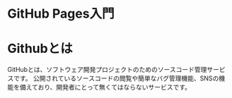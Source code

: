 # GitHub Pages入門
# Githubとは
GitHubとは、ソフトウェア開発プロジェクトのためのソースコード管理サービスです。
公開されているソースコードの閲覧や簡単なバグ管理機能、SNSの機能を備えており、開発者にとって無くてはならないサービスです。
